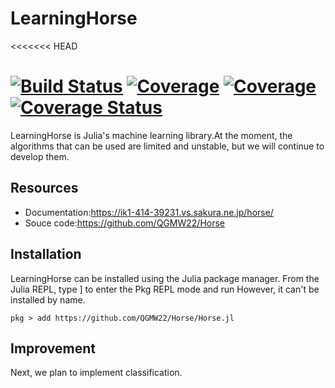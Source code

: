 # LearningHorse
<<<<<<< HEAD

[![Build Status](https://travis-ci.com/QGMW22/Horse.jl.svg?branch=master)](https://travis-ci.com/QGMW22/Horse.jl)
[![Coverage](https://codecov.io/gh/QGMW22/Horse.jl/branch/master/graph/badge.svg)](https://codecov.io/gh/QGMW22/Horse.jl)
[![Coverage](https://coveralls.io/repos/github/QGMW22/Horse.jl/badge.svg?branch=master)](https://coveralls.io/github/QGMW22/Horse.jl?branch=master)
[![Coverage Status](https://coveralls.io/repos/github/QGMW22/Horse.jl/badge.svg?branch=master)](https://coveralls.io/github/QGMW22/Horse.jl?branch=master)
=======
LearningHorse is Julia's machine learning library.At the moment, the algorithms that can be used are limited and unstable,
but we will continue to develop them.

## Resources
- Documentation:https://ik1-414-39231.vs.sakura.ne.jp/horse/
- Souce code:https://github.com/QGMW22/Horse

## Installation
LearningHorse can be installed using the Julia package manager.
From the Julia REPL, type ] to enter the Pkg REPL mode and run However, it can't be installed by name.
```@example
pkg > add https://github.com/QGMW22/Horse/Horse.jl
```

## Improvement
Next, we plan to implement classification.
